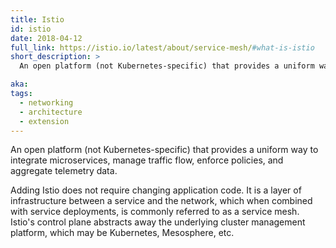 ```yaml
---
title: Istio
id: istio
date: 2018-04-12
full_link: https://istio.io/latest/about/service-mesh/#what-is-istio
short_description: >
  An open platform (not Kubernetes-specific) that provides a uniform way to integrate microservices, manage traffic flow, enforce policies, and aggregate telemetry data.

aka:
tags:
  - networking
  - architecture
  - extension
---
```


An open platform (not Kubernetes-specific) that provides a uniform way to integrate microservices, manage traffic flow, enforce policies, and aggregate telemetry data.

<!--more-->

Adding Istio does not require changing application code. It is a layer of infrastructure between a service and the network, which when combined with service deployments, is commonly referred to as a service mesh. Istio's control plane abstracts away the underlying cluster management platform, which may be Kubernetes, Mesosphere, etc.
